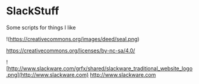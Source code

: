 SlackStuff
==========

Some scripts for things I like

!(https://creativecommons.org/images/deed/seal.png)

https://creativecommons.org/licenses/by-nc-sa/4.0/


![http://www.slackware.com/grfx/shared/slackware_traditional_website_logo.png](http://www.slackware.com)
http://www.slackware.com